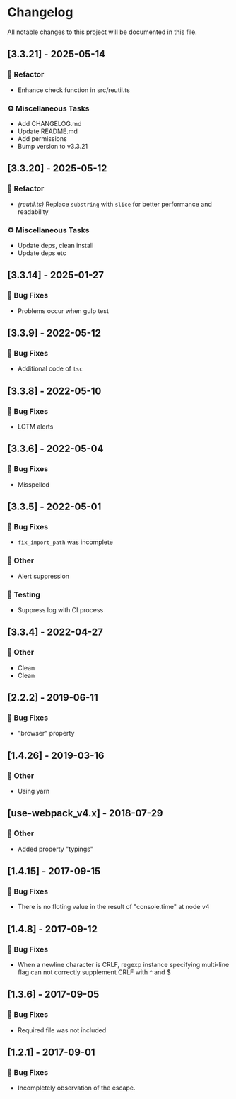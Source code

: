 # Changelog

All notable changes to this project will be documented in this file.

## [3.3.21] - 2025-05-14

### 🚜 Refactor

- Enhance check function in src/reutil.ts

### ⚙️ Miscellaneous Tasks

- Add CHANGELOG.md
- Update README.md
- Add permissions
- Bump version to v3.3.21

## [3.3.20] - 2025-05-12

### 🚜 Refactor

- *(reutil.ts)* Replace `substring` with `slice` for better performance and readability

### ⚙️ Miscellaneous Tasks

- Update deps, clean install
- Update deps etc

## [3.3.14] - 2025-01-27

### 🐛 Bug Fixes

- Problems occur when gulp test

## [3.3.9] - 2022-05-12

### 🐛 Bug Fixes

- Additional code of `tsc`

## [3.3.8] - 2022-05-10

### 🐛 Bug Fixes

- LGTM alerts

## [3.3.6] - 2022-05-04

### 🐛 Bug Fixes

- Misspelled

## [3.3.5] - 2022-05-01

### 🐛 Bug Fixes

- `fix_import_path` was incomplete

### 💼 Other

- Alert suppression

### 🧪 Testing

- Suppress log with CI process

## [3.3.4] - 2022-04-27

### 💼 Other

- Clean
- Clean

## [2.2.2] - 2019-06-11

### 🐛 Bug Fixes

- "browser" property

## [1.4.26] - 2019-03-16

### 💼 Other

- Using yarn

## [use-webpack_v4.x] - 2018-07-29

### 💼 Other

- Added property "typings"

## [1.4.15] - 2017-09-15

### 🐛 Bug Fixes

- There is no floting value in the result of "console.time" at node v4

## [1.4.8] - 2017-09-12

### 🐛 Bug Fixes

- When a newline character is CRLF, regexp instance specifying multi-line flag can not correctly supplement CRLF with ^ and $

## [1.3.6] - 2017-09-05

### 🐛 Bug Fixes

- Required file was not included

## [1.2.1] - 2017-09-01

### 🐛 Bug Fixes

- Incompletely observation of the escape.

<!-- generated by git-cliff -->
